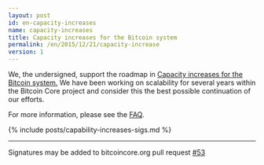 ```yaml
---
layout: post
id: en-capacity-increases
name: capacity-increases
title: Capacity increases for the Bitcoin system
permalink: /en/2015/12/21/capacity-increase
version: 1
---
```

We, the undersigned, support the roadmap in [Capacity increases for the
Bitcoin system.][1]  We have been working on
scalability for several years within the Bitcoin Core project and
consider this the best possible continuation of our efforts.

For more information, please see the
[FAQ](/en/2015/12/23/capacity-increases-faq).

{% include posts/capability-increases-sigs.md %}

---

Signatures may be added to bitcoincore.org pull request [#53](https://github.com/bitcoin-core/website/issues/53)

[1]: https://lists.linuxfoundation.org/pipermail/bitcoin-dev/2015-December/011865.html
